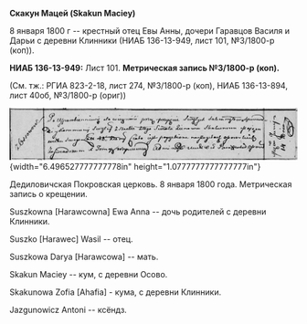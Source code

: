 **Скакун Мацей (Skakun Maciey)**

8 января 1800 г -- крестный отец Евы Анны, дочери Гаравцов Василя и
Дарьи с деревни Клинники (НИАБ 136-13-949, лист 101, №3/1800-р (коп)).

**НИАБ 136-13-949:** Лист 101. **Метрическая запись №3/1800-р (коп).**

(См. тж.: РГИА 823-2-18, лист 274, №3/1800-р (коп), НИАБ 136-13-894,
лист 40об, №3/1800-р (ориг))

![](./media/9592dcb60728094d3a26ba43b8c66c396f5207a6.png){width="6.496527777777778in"
height="1.0777777777777777in"}

Дедиловичская Покровская церковь. 8 января 1800 года. Метрическая запись
о крещении.

Suszkowna \[Harawcowna\] Ewa Anna -- дочь родителей с деревни Клинники.

Suszko \[Harawec\] Wasil -- отец.

Suszkowa Darya \[Harawcowa\] -- мать.

Skakun Maciey -- кум, с деревни Осово.

Skakunowa Zofia \[Ahafia\] - кума, с деревни Клинники.

Jazgunowicz Antoni -- ксёндз.

